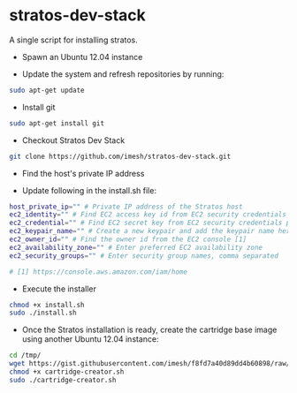 stratos-dev-stack
=================

A single script for installing stratos.

- Spawn an Ubuntu 12.04 instance

- Update the system and refresh repositories by running:
```bash
sudo apt-get update
```
- Install git
```bash
sudo apt-get install git
```
- Checkout Stratos Dev Stack
```bash
git clone https://github.com/imesh/stratos-dev-stack.git
```
- Find the host's private IP address

- Update following in the install.sh file:
```bash
host_private_ip="" # Private IP address of the Stratos host
ec2_identity="" # Find EC2 access key id from EC2 security credentials page [1]
ec2_credential="" # Find EC2 secret key from EC2 security credentials page [1]
ec2_keypair_name="" # Create a new keypair and add the keypair name here
ec2_owner_id="" # Find the owner id from the EC2 console [1]
ec2_availability_zone="" # Enter preferred EC2 availability zone
ec2_security_groups="" # Enter security group names, comma separated

# [1] https://console.aws.amazon.com/iam/home
```

- Execute the installer
```bash
chmod +x install.sh
sudo ./install.sh
```

- Once the Stratos installation is ready, create the cartridge base image using another Ubuntu 12.04 instance:
```bash
cd /tmp/
wget https://gist.githubusercontent.com/imesh/f8fd7a40d89dd4b60898/raw/48087c76b853632cf12474ba909bc355fe861666/cartridge-creator.sh
chmod +x cartridge-creator.sh
sudo ./cartridge-creator.sh
```
